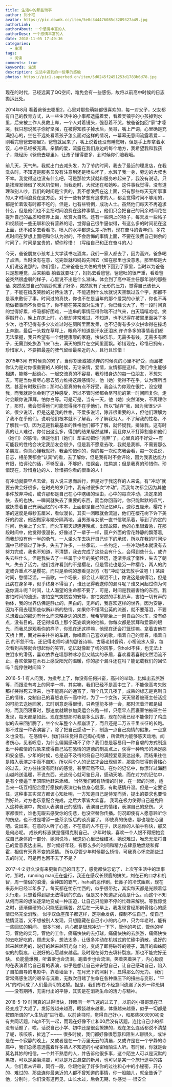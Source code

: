 ```yaml
---
title: 生活中的那些琐事
author: 刘小宅
avatar: https://pic.downk.cc/item/5e0c344476085c3289327a49.jpg
authorLink: 
authorAbout: 一个感情丰富的人
authorDesc: 一个感情丰富的人
date: 2018-11-05 17:49:36
categories:
  - 生活
tags:
  - 阅读
comments: true
keywords: 生活
description: 生活中遇到的一些事的感触
photos: https://pic1.superbed.cn/item/5d0245f2451253d1783b6d78.jpg
---
```


现在的时代，已经远离了QQ空间，难免会有一些感伤，故将以前高中时候的日志搬运此处。
<!--more-->

2014年8月
看着爸爸去哪里2，心里对那些萌娃都很喜欢的，每一对父子，父女都有自己的教育方式，从一些生活中的小事都透露着爱，看着吴镇宇的小孩掉到水里，后来被工作人员救上岸，一个人对着镜头，强忍着不哭，被爸爸抱回“家”才嚎哭，我只想说孩子你好坚强，在被得知孩子掉水后，吴哥，嘴上严词，心里确是充满担心的，坐在不远处看着孩子怎么面对这样的情况，一幕幕无意间流露着爱……
刚看完爸爸去哪里2，爸爸就回来了，嘴上说着还没有睡觉呀，但是手上却拿着水饺，心中已经被充满，亲情的爱，流露在我们身边的每个地方，我希望我和我孩子，能经历《爸爸去哪里》，让孩子懂得更多，到时候你们陪我哦。


前几天，天气热，我就出门去减头发，为了节约时间，我去了最近的理发店，在我洗头时，不知道是服务员没有注意到还是喷头坏了，水溅了我一身，旁边的大叔也不幸。我觉得这也没有什么吧，可是那位大叔就和服务吵起来了，我没有说话，只是找理发师借了吹风机使用，当我走时，大叔还在和她吵。这件事我觉得，没有道理和别人吵，我们的时间是宝贵的，我不想浪费在这上面，只有那些每天无所事事的人才时间浪费在这方面，对于一些有梦想有追求的人，都会觉得时间不够用的，都是忙着饭有时都不吃的。但是，也有些特例，成功人士。虽然他们每天不再追求什么，但是他们也不会把时间浪费在这种事情上，他们只会把自己的闲余时间花在提升自己的品质和修养上面，欣赏大自然。还有一些网上的喷子，每天发一些帖子和视频说一些无聊和没有营养的话，觉得自己很牛逼似得，有这么多的时间花在这上面，还不如多去看看书，喷人的水平都这么差~所有，现在奋斗的青年们，多花点时间在梦想上面吧和你认为对的，不会后悔的事情上面，不要在浪费自己剩余的时间了，时间是宝贵的，望你珍惜！（写给自己和正在奋斗的人）


今天，爸爸朋友小孩考上大学读书吃酒席，我们一家人都去了，因为高兴，爸多喝了点酒，当时没有在意，吃完饭就和妈妈先回去（留在那里也没意思，那里都是大人们说这说那的，你们懂）。后来爸爸在大伯的搀扶下回到了家里，当时以为爸爸只是想睡觉，后来躺着 躺着就要吐了，妈妈去看爸爸，爸爸吐的很严重，看着爸爸突然很虚弱的样子，心里说不出是什么滋味。体会到了高中班主任那年说的那些话.
突然感觉自己的肩膀就重了好多，突然就有了无形的压力，觉得自己该长大了，不能在嬉皮笑脸的对待生活了，不能遇到什么坎就说天空飘过五个字，那都不是事来敷衍了事。时间过的真快，你也不在是当年的那个爱哭的小孩了，你也不再能做错事而不负责任了，你不能在笑来面对生活了，你已经长大了，有一段时间真的觉得好累，呼吸都好困难，一连串的事情压得你喘不过气来，白天嘻嘻哈哈，笑得贼开心，晚上在床上时，心里却非常难过，不知道，也不记得在被窝里面哭了多少次，也不记得有多少次难过时在厕所里面发呆，也不记得有多少次拼命得在操场上奔跑，最后一头栽在草坪上，眼角不知道是汗水还泪水,许许多多的事情我们都无法掌握，我只希望有一个健健康康的家庭，快快乐乐，无需多有钱，无需多有面子，无需到处旅游飞来飞去，满天的照片在空间里面飘。珍惜现在，珍惜已拥有，珍惜家人，不要把最差的脾气留给最亲近的人，且行且珍惜！ 

2015年3月
有时候真的累了，当你割舍或被抛弃的时候真的心里不好受，而且被你认为是对你很重要的人的时候，无论亲情，爱情，友情都是这样。我们今生能够相遇，能够一起谈心，一起交流真的不容易，我珍惜身边的每一位朋友，不想失去。可是当你费尽心思去努力维持这段感情时，他（她）觉得不在乎，认为理所当然，甚至有时敷衍你；那时心里真的有点不好受，我会认为你现在很忙，没空理我，而我就是体会到了这种感受，所以不管时候都会尽可能的第一时间回复你，走时会跟你说拜拜，怕你白等。可是可是，当有一天，他（她）突然消失，不再理你了，那时，我会觉得他们可能觉得我不在乎他们，所以“抛弃”我，因为我很少评论，很少说话，但是这是我的性格，不爱多说话，除非很重要的人，但他们理解为了我不在乎他们，说明他们根本就不了解我，不了解我为人，不了解我的性格，不了解我一切，因为这是我最基本的性格他们都不了解，就怀疑我，排除我。这有时真的让人难过，你付出这么多，得到的结果居然这样，而且你从不打算割舍和他们（她们）的感情，但是他们（她们）却主动把你“抛弃”了，心里真的不好受~~有可能我的性格会决定我朋友会很少，但是我不愿意去改，我就是我嘛，不需要那么多朋友，你真心懂我就好，我会珍惜你的，你的每一次动态我会看，每一次说说，日志，相册我都会“认真”的看，去了解你，但是我有时不会评论，因为我表达能力有限，怕评论的话，不够妥当，不够好，怕误会，怕尴尬；但是我真的珍惜你。珍惜现在，珍惜身边的人，珍惜把你看的很重的人！

有冲动就要早点去做，有人说三思而后行，但是对于我这样的人来说，有“冲动”就要去做会好很多。在时光的岁月中，我有过很多次“冲动”，而我每次都会因为其他事件放弃冲动，或许那都是自己在心中瞎编的理由，心中的每次冲动，决定来的快，去的也快。一瞬间就失去了重要的东西，而当你回首时，你只能默默的叹气，或抚摸着自己充满回忆的小本本，上面都是自己的记忆碎片。速秒五厘米，樱花下落的速度是每秒五厘米，看似漫长，其实一闭眼就会流逝，他们在樱花树下许下美好的约定，他因搬家与她分隔两地，当男孩与女孩一直书信联系着，等到了约定的时间，他坐上了火车，而火车那天却连连晚点，出现故障，他的心里很着急，在那段时间中，他觉得很漫长，好像过了一辈子一样，窗户外面的雪花静静的飘落着,而我却没有他一半的勇气，一人坐火车去执行自己许下的承诺，所以在我的时间沙漏中已经错过了许多，失去了许多，一些承诺，一些约定，一些冲动根本就没有去努力完成，我也不知道，不清楚，我去完成了这些会有什么，会得到些什么，或许失去些什么，但是我失去了一些属于少年的美好经历，逐渐养成了惰性，失去了朝气，失去了活力。他们或许看到的不是樱花，但是雪花也是另一种樱花，两人的约定或许重点不是樱花，而只是单纯的想看见对方（有“冲动”就去放手做吧！)
某段时间，愁情泛滥，一首歌，一个场景，都会让人眼泪不止，你说这是病得治，但是此病在身多年，似乎终身不得治了，谁还记得我送你的漏斗呢？谁又问起过你为何送你漏斗呢？时间，让人渴望的生命都不要了，可是，时间是我最害怕的东西，我害怕时间的流逝，害怕空气突然变的安静，害怕突然的手机铃声，害怕一切有声的物体，我的世界仿佛是静止的，黑白的，无声的，我喜欢这样的世界，因为安静，因为不用去理那些似断非断的愁情，如果你不懂蒲公英的流逝，就不要落泪，不要总想着山的那边有什么而忽略身边的风景，我希望能坐上一趟自由的火车，没有终点，没有目的。还记得操场上那个英姿飒爽的他嘛，你每次都是崇拜和爱慕的眼光，而我总是观看你的样子，你现在还这样嘛，他现在还会打篮球嘛。拿着吉他在天桥上面，面对来来往往的车辆，你唱着自己喜欢的歌，唱着自己的青春，唱着自己 的不怨不悔。还记得老师吟诵的那首诗嘛，古藤老树昏鸦，小桥流水人家，每次看到古藤就会想起你的笑容，记忆就像断了线的风筝，你hold不住，也无法止住泪水的滑落，喜欢依靠在墙那种冰凉但又踏实的矛盾，喜欢看着喜剧突然泪流不止，喜欢依靠在木石上感受阳光的温暖，你的那个漏斗还在吗？能记载我们的回忆吗？能停住时间嘛？


2016-5-1
有人问我，为撒考上了，你没有任何兴奋，高兴的举动，比如出去旅游等，而跟没有考上的同学一样，其实嘛，我们已经不是高中生了，不能像高考失败那样哭得死去活来，也不能高兴的通宵了，喝个几天几夜了，成熟的标志是克制自己的情绪，克制自己的喜怒哀乐～高中时，为了一个女孩，天天冒着被班主任活捉的可能去送她回家，去时刻意走得很慢，只希望能多待一会，那时流着汗都是甜的，而我回寝室时，那速度就跟参加奥运会长跑一样，只愿早点回寝室怕被班主任发现，每天都是如此。现在想想那时我是多么厉害，现在的我已经不能像打了鸡血似的去来回折腾了，坐个火车整个人都崩溃了，而且还是二万五千里长征的长跑。那不过是一种表演罢了，除了把自己感动一下，制造一点自己痴情的假象，一点意义也没有。
在感情中，我们往往觉得自己掏心掏肺 ，所做所为能够感天动地，闻者伤心，见者叹息，为什么偏偏感动不了你？我们总是容易用一种自虐的方式制造出一种痴情的假象来使得自己站在感情的道德的制高点上，获得一种畸形的满足感和安全感。少年的时候，总是迫不及待的将自己的满腔爱意表达出来，而结果往往是陷入表演之中而不自知。所以两个人的记忆才会出现偏差，那些你觉得刻骨铭心的过去，对方往往没有同样的感觉，甚至茫然不知。在你的记忆中，你漂洋过海翻山越岭送温暖，不说东西，光这份心就可鉴日月，感动天地，而在对方的记忆中，是有个傻逼千里昭昭地赶来添堵。
当然我们都有矫情的时候，在一起的时候，适当来一场互相配合愿打愿挨的表演也有益身心健康，有助感情升温。但是一定要记住，这种事其实双方都该心知肚明，一方知道自己是恃宠而骄，提出的要求也要恰到好处，对方也乐意配合完成，之后大家皆大欢喜。
我现在极力使得自己避免陷入这种表演中，向别人表演自己的感情，表演自己的情绪，表演自己的悲伤。
大家都很忙，谁也无暇去感受你的伤悲，也没空替你传播。何况即使有人愿意聆听你的伤悲，也不过是增添一些茶余饭后的谈资罢了。
即使真的伤悲，那也埋在心里吧。说出来，在意的人听了心塞，不在意的人不在乎，厌恶你的人拍手称快，那又是何必呢。
成长的标志就是懂得克制自己。
少年时候，喜欢一个人恨不得把她变成自己身体的一部分，她刚说冷，我这边心里已经结冰，她说难过，唯恐无法将自己的爱意表达出来。
那时候好年轻，有那么多的时间和精力去肆意地燃烧和挥霍，相信有天真不变的感情。
所以尽管少年时候那么矫情，可我真心怀恋那些过去的时光，可是再也回不去了不是？
       
2017-4-2 
好久没有来更新自己的日志了，感觉都快忘记了，上次写生活中的琐事时，那时，running man还在盛行，我还在感叹长颈鹿的搞笑，刘在石的口才和机智，周一情侣的浪漫，金钟国的霸气，haha的恶作剧，长鼻子的冷式幽默，现在来苏州已经半年多了。每天都在忙东忙西的，似乎很带劲，其实每天都是光顾着低头行走，只想着得到那无法得到的东西，但是又不知道那究竟是什么。而这个不知从何而来的想法逐渐地变成一种压迫，让自己只能靠不停的忙碌来解脱。等我惊觉之时，逐渐僵硬的心只能感到痛苦。然后在一天早上，我发现曾经那刻骨铭心的感情已然完全消散。
似乎双鱼座孩子都这样，定期会发病，控制不住自己，使自己愁情泛滥，又不想被别人发现，只想隐藏在自己小小的内心中，只为年老时，能有一些回忆的瞬间。
很多时候，内心都是很想冲动一下下，管他的考试，管他的学习，管他的实习，管他的工作，痛痛快快的去打球，痛痛快快的去旅游，痛痛快快的去吃好吃的，顾虑太多，想法太多，让很多冲动在机械式的忙碌中消散，说好的越来越优秀的，说好的越来越阳光向上的，变成了即将破碎的镜子，满屏的蜘蛛网似的的裂痕，让说好的心愿越来越远。及时现在努力去填补裂痕，那也不能完好无缺。 
负能量爆棚，听着歌也会流泪，跑着步也会流泪，笑着笑着哭了，内心极度的在表演着给自己看的表演，似乎是想让自己来安慰自己，让自己感动自己，陷入了自拍自导的电影中，靠着墙坐下，在月光下的照射下，显得那么的无力。
我们常常痛感生活的艰辛与沉重，无数次目睹了生命在各种重压下的扭曲与变形，"平凡"的时间成了人们最真切的渴望。担是，我们却在不经意间遗漏了另外一种恐惧——没有期待，无需付出的平静，其实是在消耗生命的活力与精神。

2018-5-19
时间真的过得很快，转眼间一年飞速的过去了，以前的小哥哥现在已经变成了大叔了，发际线越来越高，眼袋越来越重，体重越来越重，似乎一切都是按照所谓的“人生轨迹”进行着。以前读书时，觉得自己好小，和那些80末90初没有共同话题，high不到一起，而现在好像不止和00后没有话题，连比自己小的都没有话题了，哎，话说自己小学、初中还是很会撩妹的，现在怎么连话都说不清楚了呢，咳咳咳，扯远了~~~~
很多时候，我们都好像很愿意和陌生人聊很久，或许是在一个寂静的晚上，又或者是在一个万里无云的清晨，又或许是在一个宁静的寺庙中，我们总愿意透露着许多熟人不知道的小秘密给陌生人听。有时候，你就是会莫名其妙的相信，一个并不熟悉的人，并告诉他很多事，这个陌生人可以是沉默的黑夜，可以是袅袅清晨，可以是万古悬空的新月，也可以是某一个旅行途中的路人，你们素未评审，同行一段，你跟他说了好多你的过往和心中的小秘密，开心的、难过的、那些连你最亲近的人都不曾知道的事情，你一股脑儿，就全告诉了他，分别时，你们没有道再见，山长水过，后会无期，你感觉·····很安全